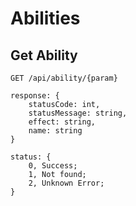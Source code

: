 # Abilities

## Get Ability

`GET /api/ability/{param}`

```
response: {
    statusCode: int,
    statusMessage: string,
    effect: string,
    name: string
}

status: {
    0, Success;
    1, Not found;
    2, Unknown Error;
}
```